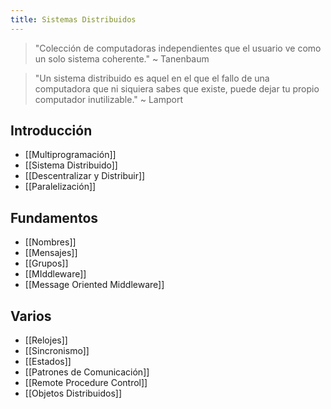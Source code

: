 ```yaml
---
title: Sistemas Distribuidos
---
```


> "Colección de computadoras independientes que el usuario ve como un solo sistema coherente." ~ Tanenbaum

> "Un sistema distribuido es aquel en el que el fallo de una computadora que ni siquiera sabes que existe, puede dejar tu propio computador inutilizable." ~ Lamport

## Introducción

- [[Multiprogramación]]
- [[Sistema Distribuido]]
- [[Descentralizar y Distribuir]]
- [[Paralelización]]

## Fundamentos

- [[Nombres]]
- [[Mensajes]]
- [[Grupos]]
- [[MIddleware]]
- [[Message Oriented Middleware]]

## Varios

- [[Relojes]]
- [[Sincronismo]]
- [[Estados]]
- [[Patrones de Comunicación]]
- [[Remote Procedure Control]]
- [[Objetos Distribuidos]]
